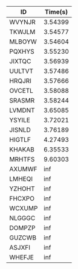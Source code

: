 |ID|Time(s)|
|-|-|
|WVYNJR|3.54399|
|TKWJLM|3.54577|
|MLBOYW|3.54604|
|PQXHYS|3.55230|
|JIXTQC|3.56939|
|UULTVT|3.57486|
|HRQJRI|3.57666|
|OVCETL|3.58088|
|SRASMR|3.58244|
|LVMDNT|3.65085|
|YSYILE|3.72021|
|JISNLD|3.76189|
|HIGTLF|4.27493|
|KHAKAB|6.35533|
|MRHTFS|9.60303|
|AXUMWF|inf|
|LMHEQI|inf|
|YZHOHT|inf|
|FHCXPO|inf|
|WCXUMP|inf|
|NLGGGC|inf|
|DOMPZP|inf|
|GUZCWB|inf|
|ASJXFI|inf|
|WHEFJE|inf|
